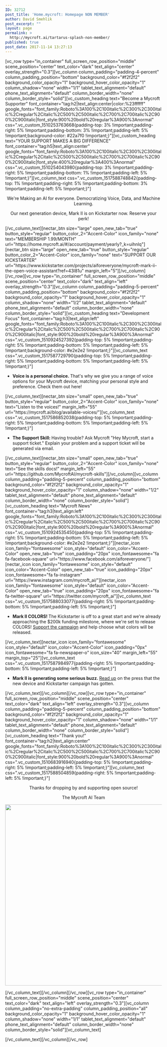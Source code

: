 ```yaml
---
ID: 32712
post_title: 'Home.mycroft: Homepage NON MEMBER'
author: David Smehlik
post_excerpt: ""
layout: page
permalink: >
  http://mycroft.ai/tartarus-splash-non-member/
published: true
post_date: 2017-11-14 13:27:13
---
```

[vc_row type="in_container" full_screen_row_position="middle" scene_position="center" text_color="dark" text_align="center" overlay_strength="0.3"][vc_column column_padding="padding-4-percent" column_padding_position="bottom" background_color="#f2f2f2" background_color_opacity="1" background_hover_color_opacity="1" column_shadow="none" width="1/1" tablet_text_alignment="default" phone_text_alignment="default" column_border_width="none" column_border_style="solid"][vc_custom_heading text="Become a Mycroft Supporter" font_container="tag:h2|text_align:center|color:%23ffffff" google_fonts="font_family:Roboto%3A100%2C100italic%2C300%2C300italic%2Cregular%2Citalic%2C500%2C500italic%2C700%2C700italic%2C900%2C900italic|font_style:900%20bold%20regular%3A900%3Anormal" css=".vc_custom_1510253763668{padding-top: 3% !important;padding-right: 5% !important;padding-bottom: 3% !important;padding-left: 5% !important;background-color: #22a7f0 !important;}"][vc_custom_heading text="YOUR SUPPORT MAKES A BIG DIFFERENCE" font_container="tag:h5|text_align:center" google_fonts="font_family:Roboto%3A100%2C100italic%2C300%2C300italic%2Cregular%2Citalic%2C500%2C500italic%2C700%2C700italic%2C900%2C900italic|font_style:400%20regular%3A400%3Anormal" css=".vc_custom_1510254043980{padding-top: 3% !important;padding-right: 5% !important;padding-bottom: 1% !important;padding-left: 5% !important;}"][vc_column_text css=".vc_custom_1517588748842{padding-top: 1% !important;padding-right: 5% !important;padding-bottom: 3% !important;padding-left: 5% !important;}"]
<p style="text-align: center;"><span style="font-weight: 400;">We're Making an AI for everyone. Democratizing Voice, Data, and Machine Learning.</span></p>
<p style="text-align: center;">Our next generation device, Mark II is on Kickstarter now. Reserve your perk!</p>
[/vc_column_text][nectar_btn size="large" open_new_tab="true" button_style="regular" button_color_2="Accent-Color" icon_family="none" text="MEMBERSHIP 1.99/MONTH" url="https://home.mycroft.ai/#/account/payment/yearly?_k=uihnlq"][nectar_btn size="large" open_new_tab="true" button_style="regular" button_color_2="Accent-Color" icon_family="none" text="SUPPORT OUR KICKSTARTER" url="https://www.kickstarter.com/projects/aiforeveryone/mycroft-mark-ii-the-open-voice-assistant?ref=43l81u" margin_left="5"][/vc_column][/vc_row][vc_row type="in_container" full_screen_row_position="middle" scene_position="center" text_color="dark" text_align="left" overlay_strength="0.3"][vc_column column_padding="padding-5-percent" column_padding_position="bottom" background_color="#f2f2f2" background_color_opacity="1" background_hover_color_opacity="1" column_shadow="none" width="1/2" tablet_text_alignment="default" phone_text_alignment="default" column_border_width="none" column_border_style="solid"][vc_custom_heading text="Development Focus" font_container="tag:h3|text_align:left" google_fonts="font_family:Roboto%3A100%2C100italic%2C300%2C300italic%2Cregular%2Citalic%2C500%2C500italic%2C700%2C700italic%2C900%2C900italic|font_style:900%20bold%20regular%3A900%3Anormal" css=".vc_custom_1510924527392{padding-top: 5% !important;padding-right: 5% !important;padding-bottom: 5% !important;padding-left: 5% !important;background-color: #e2e2e2 !important;}"][vc_column_text css=".vc_custom_1517587729790{padding-top: 5% !important;padding-right: 5% !important;padding-bottom: 5% !important;padding-left: 5% !important;}"]
<ul>
 	<li><b>Voice is a personal choice. </b>That's why we give you a range of voice options for your Mycroft device, matching your personal style and preference. Check them out here!</li>
</ul>
[/vc_column_text][nectar_btn size="small" open_new_tab="true" button_style="regular" button_color_2="Accent-Color" icon_family="none" text="Listen to the voices!" margin_left="55" url="https://mycroft.ai/blog/available-voices/"][vc_column_text css=".vc_custom_1517586852038{padding-top: 5% !important;padding-right: 5% !important;padding-bottom: 5% !important;padding-left: 5% !important;}"]
<ul>
 	<li><b>The Support Skill: </b>Having trouble? Ask Mycroft "Hey Mycroft, start a support ticket." Explain your problem and a support ticket will be generated via email.</li>
</ul>
[/vc_column_text][nectar_btn size="small" open_new_tab="true" button_style="regular" button_color_2="Accent-Color" icon_family="none" text="See the skills docs!" margin_left="55" url="https://github.com/MycroftAI/mycroft-skills"][/vc_column][vc_column column_padding="padding-5-percent" column_padding_position="bottom" background_color="#f2f2f2" background_color_opacity="1" background_hover_color_opacity="1" column_shadow="none" width="1/2" tablet_text_alignment="default" phone_text_alignment="default" column_border_width="none" column_border_style="solid"][vc_custom_heading text="Mycroft News" font_container="tag:h3|text_align:left" google_fonts="font_family:Roboto%3A100%2C100italic%2C300%2C300italic%2Cregular%2Citalic%2C500%2C500italic%2C700%2C700italic%2C900%2C900italic|font_style:900%20bold%20regular%3A900%3Anormal" css=".vc_custom_1510924535450{padding-top: 5% !important;padding-right: 5% !important;padding-bottom: 5% !important;padding-left: 5% !important;background-color: #e2e2e2 !important;}"][nectar_icon icon_family="fontawesome" icon_style="default" icon_color="Accent-Color" open_new_tab="true" icon_padding="20px" icon_fontawesome="fa fa-facebook-square" url="https://www.facebook.com/aiforeveryone/"][nectar_icon icon_family="fontawesome" icon_style="default" icon_color="Accent-Color" open_new_tab="true" icon_padding="20px" icon_fontawesome="fa fa-instagram" url="https://www.instagram.com/mycroft_ai/"][nectar_icon icon_family="fontawesome" icon_style="default" icon_color="Accent-Color" open_new_tab="true" icon_padding="20px" icon_fontawesome="fa fa-twitter-square" url="https://twitter.com/mycroft_ai"][vc_column_text css=".vc_custom_1517588033077{padding-right: 5% !important;padding-bottom: 5% !important;padding-left: 5% !important;}"]
<ul>
 	<li><b>Mark II COLORS! </b>The Kickstarter is off to a great start and we're already approaching the $200k funding milestone, where we're set to release COLORS! <a href="https://www.kickstarter.com/projects/aiforeveryone/mycroft-mark-ii-the-open-voice-assistant?ref=43l81u" target="_blank" rel="noopener">Support the campaign</a> and help choose what colors will be released.</li>
</ul>
[/vc_column_text][nectar_icon icon_family="fontawesome" icon_style="default" icon_color="Accent-Color" icon_padding="0px" icon_fontawesome="fa fa-newspaper-o" icon_size="40" margin_left="55" margin_top="25"][vc_column_text css=".vc_custom_1517587984977{padding-right: 5% !important;padding-bottom: 5% !important;padding-left: 5% !important;}"]
<ul>
 	<li><b>Mark II is generating some serious buzz. </b><a href="https://mycroft.ai/blog/mycroft-news-read-coverage-mark-ii-launch/" target="_blank" rel="noopener">Read up</a> on the press that the new device and Kickstarter campaign has gotten.</li>
</ul>
[/vc_column_text][/vc_column][/vc_row][vc_row type="in_container" full_screen_row_position="middle" scene_position="center" text_color="dark" text_align="left" overlay_strength="0.3"][vc_column column_padding="padding-5-percent" column_padding_position="bottom" background_color="#f2f2f2" background_color_opacity="1" background_hover_color_opacity="1" column_shadow="none" width="1/1" tablet_text_alignment="default" phone_text_alignment="default" column_border_width="none" column_border_style="solid"][vc_custom_heading text="Thank you!" font_container="tag:h2|text_align:center" google_fonts="font_family:Roboto%3A100%2C100italic%2C300%2C300italic%2Cregular%2Citalic%2C500%2C500italic%2C700%2C700italic%2C900%2C900italic|font_style:900%20bold%20regular%3A900%3Anormal" css=".vc_custom_1510683916940{padding-top: 5% !important;padding-right: 5% !important;padding-left: 5% !important;}"][vc_column_text css=".vc_custom_1517588504859{padding-right: 5% !important;padding-left: 5% !important;}"]
<p style="text-align: center;"><span style="font-weight: 400;">Thanks for dropping by and supporting open source!</span></p>
<p style="text-align: center;">The Mycroft AI Team</p>
<img class="size-full wp-image-35377 aligncenter" src="https://mycroft.ai/wp-content/uploads/2018/02/team-hive.gif" alt="" width="680" height="580" />

[/vc_column_text][/vc_column][/vc_row][vc_row type="in_container" full_screen_row_position="middle" scene_position="center" text_color="dark" text_align="left" overlay_strength="0.3"][vc_column column_padding="no-extra-padding" column_padding_position="all" background_color_opacity="1" background_hover_color_opacity="1" column_shadow="none" width="1/1" tablet_text_alignment="default" phone_text_alignment="default" column_border_width="none" column_border_style="solid"][vc_column_text]

<style>#wpadminbar {display: none;}</style>

[/vc_column_text][/vc_column][/vc_row]